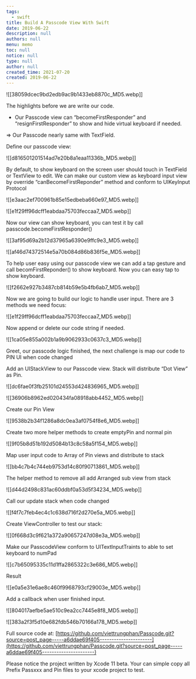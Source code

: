 ```yaml
---
tags: 
  - swift
title: Build A Passcode View With Swift
date: 2019-06-22
description: null
authors: null
menu: memo
toc: null
notice: null
type: null
author: null
created_time: 2021-07-20
created: 2019-06-22
---
```


![[38059dcec9bd2edb9ac9b1433eb8870c_MD5.webp]]


The highlights before we are write our code.

* Our Passcode view can “becomeFirstResponder” and “resignFirstResponder” to show and hide virtual keyboard if needed.

\=> Our Passcode nearly same with TextField.


Define our passcode view:

![[d816501201514ad7e20b8a1eaa11336b_MD5.webp]]


By default, to show keyboard on the screen user should touch in TextField or TextView to edit. We can make our custom view as keyboard input view by override “canBecomeFirstReponder” method and conform to UIKeyInput Protocol

![[e3aac2ef700961b85e15edbeba660e97_MD5.webp]]


![[e1f29ff96dcff1eabdaa75703feccaa7_MD5.webp]]


Now our view can show keyboard, you can test it by call passcode.becomeFirstResponder()


![[3af95d69a2b12d37965a6390e9ffc9e3_MD5.webp]]


![[af46d74372514e5a70b084d86b836f5e_MD5.webp]]


To help user easy using our passcode view we can add a tap gesture and call becomFirstReponder() to show keyboard. Now you can easy tap to show keyboard.


![[f2662e927b3487cb814b59e5b4fb6ab7_MD5.webp]]


Now we are going to build our logic to handle user input. There are 3 methods we need focus:


![[e1f29ff96dcff1eabdaa75703feccaa7_MD5.webp]]


Now append or delete our code string if needed.

![[1ca05e855a002b1a9b9062933c0637c3_MD5.webp]]


Greet, our passcode logic finished, the next challenge is map our code to PIN UI when code changed

Add an UIStackView to our Passcode view. Stack will distribute “Dot View” as Pin.


![[dc6fae0f3fb25101d24553d424836965_MD5.webp]]

![[36906b8962ed020434fa08918abb4452_MD5.webp]]


Create our Pin View

![[9538b2b34f1286a8dc0ea3af0754f8e6_MD5.webp]]


Create two more helper methods to create emptyPin and normal pin


![[9f05b8d51b192d5084b13c8c58a5f154_MD5.webp]]


Map user input code to Array of Pin views and distribute to stack

![[bb4c7b4c744eb9753d14c80f90713861_MD5.webp]]


The helper method to remove all add Arranged sub view from stack

![[d44d2498c831ac60ddbf0a53d5f34234_MD5.webp]]


Call our update stack when code changed

![[f4f7c7feb4ec4c1c638d716f2d270e5a_MD5.webp]]


Create ViewController to test our stack:

![[0f668d3c9f621a372a90657247d08e3a_MD5.webp]]


Make our PasscodeView conform to UITextInputTraints to able to set keyboard to numPad

![[c7b65095335c11d1ffa2865322c3e686_MD5.webp]]


Result


![[e0a5e31e6ae8c460f9968793cf29003e_MD5.webp]]


Add a callback when user finished input.


![[804017aefbe5ae510c9ea2cc7445e8f8_MD5.webp]]


![[383a2f3f5d10e682fdb546b70166a178_MD5.webp]]


Full source code at:
[https://github.com/viettrungphan/Passcode.git?source=post_page-----a6ddae69f405----------------------](https://github.com/viettrungphan/Passcode.git?source=post_page-----a6ddae69f405----------------------)


Please notice the project written by Xcode 11 beta. Your can simple copy all Prefix Passxxx and Pin files to your xcode project to test.

